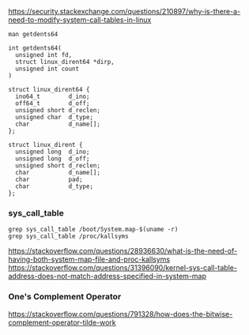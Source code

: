 https://security.stackexchange.com/questions/210897/why-is-there-a-need-to-modify-system-call-tables-in-linux

```
man getdents64

int getdents64(
  unsigned int fd, 
  struct linux_dirent64 *dirp,
  unsigned int count
)

struct linux_dirent64 {
  ino64_t        d_ino;
  off64_t        d_off;
  unsigned short d_reclen;
  unsigned char  d_type;
  char           d_name[];
};

struct linux_dirent {
  unsigned long  d_ino;
  unsigned long  d_off;
  unsigned short d_reclen;
  char           d_name[];
  char           pad;
  char           d_type;
};
```

### sys_call_table
```
grep sys_call_table /boot/System.map-$(uname -r)
grep sys_call_table /proc/kallsyms
```

https://stackoverflow.com/questions/28936630/what-is-the-need-of-having-both-system-map-file-and-proc-kallsyms
https://stackoverflow.com/questions/31396090/kernel-sys-call-table-address-does-not-match-address-specified-in-system-map

### One's Complement Operator
https://stackoverflow.com/questions/791328/how-does-the-bitwise-complement-operator-tilde-work
